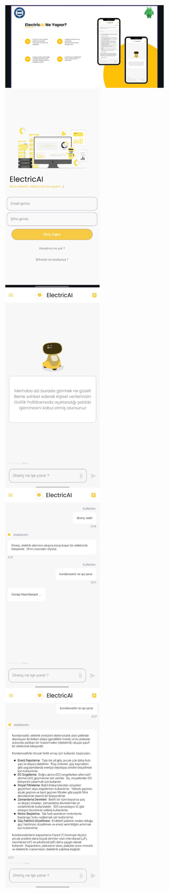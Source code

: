 <img src="https://github.com/samebrave/ElectricAI/blob/main/sunumgorseli.jpeg">
<img src="https://github.com/samebrave/ElectricAI/blob/main/1.png" alt="1" width="300">
<img src="https://github.com/samebrave/ElectricAI/blob/main/2.png" alt="1" width="300">
<img src="https://github.com/samebrave/ElectricAI/blob/main/3.png" alt="1" width="300">
<img src="https://github.com/samebrave/ElectricAI/blob/main/4.png" alt="1" width="300">
